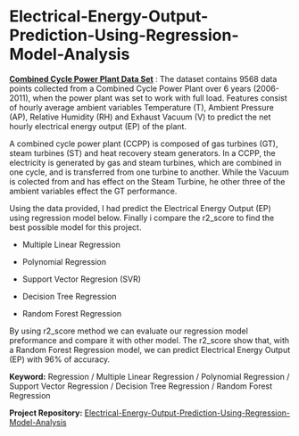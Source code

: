 # Electrical-Energy-Output-Prediction-Using-Regression-Model-Analysis

**[Combined Cycle Power Plant Data Set](https://archive.ics.uci.edu/ml/datasets/combined+cycle+power+plant#)** : The dataset contains 9568 data points collected from a Combined Cycle Power Plant over 6 years (2006-2011), when the power plant was set to work with full load. Features consist of hourly average ambient variables Temperature (T), Ambient Pressure (AP), Relative Humidity (RH) and Exhaust Vacuum (V) to predict the net hourly electrical energy output (EP) of the plant.

A combined cycle power plant (CCPP) is composed of gas turbines (GT), steam turbines (ST) and heat recovery steam generators. In a CCPP, the electricity is generated by gas and steam turbines, which are combined in one cycle, and is transferred from one turbine to another. While the Vacuum is colected from and has effect on the Steam Turbine, he other three of the ambient variables effect the GT performance.

Using the data provided, I had predict the Electrical Energy Output (EP) using regression model below. Finally i compare the r2_score to find the best possible model for this project.
 
  * Multiple Linear Regression
 
  * Polynomial Regression
 
  * Support Vector Regresion (SVR)
 
  * Decision Tree Regression

  * Random Forest Regression
 
By using r2_score method we can evaluate our regression model preformance and compare it with other model. The r2_score show that, with a Random Forest Regression model, we can predict Electrical Energy Output (EP) with 96% of accuracy. 

**Keyword:** Regression / Multiple Linear Regression / Polynomial Regression / Support Vector Regression / Decision Tree Regression / Random Forest Regression
 
 **Project Repository:** [Electrical-Energy-Output-Prediction-Using-Regression-Model-Analysis](https://github.com/Asmuie/Electrical-Energy-Output-Prediction-Using-Regression-Model-Analysis)
 
